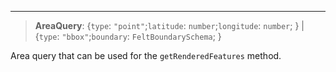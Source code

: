 ***

> **AreaQuery**: \{`type`: `"point"`;`latitude`: `number`;`longitude`: `number`; } | \{`type`: `"bbox"`;`boundary`: `FeltBoundarySchema`; }

Area query that can be used for the `getRenderedFeatures` method.
